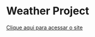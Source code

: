 # Weather Project 

<div> 
    <a href="https://jpmolinaro.github.io/Portfolio/" target="_blank">Clique aqui para acessar o site</a> 
</div>